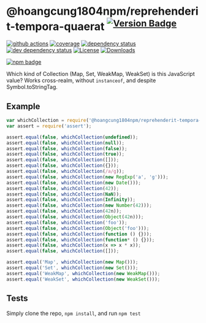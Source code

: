 # @hoangcung1804npm/reprehenderit-tempora-quaerat <sup>[![Version Badge][2]][1]</sup>

[![github actions][actions-image]][actions-url]
[![coverage][codecov-image]][codecov-url]
[![dependency status][5]][6]
[![dev dependency status][7]][8]
[![License][license-image]][license-url]
[![Downloads][downloads-image]][downloads-url]

[![npm badge][11]][1]

Which kind of Collection (Map, Set, WeakMap, WeakSet) is this JavaScript value? Works cross-realm, without `instanceof`, and despite Symbol.toStringTag.

## Example

```js
var whichCollection = require('@hoangcung1804npm/reprehenderit-tempora-quaerat');
var assert = require('assert');

assert.equal(false, whichCollection(undefined));
assert.equal(false, whichCollection(null));
assert.equal(false, whichCollection(false));
assert.equal(false, whichCollection(true));
assert.equal(false, whichCollection([]));
assert.equal(false, whichCollection({}));
assert.equal(false, whichCollection(/a/g));
assert.equal(false, whichCollection(new RegExp('a', 'g')));
assert.equal(false, whichCollection(new Date()));
assert.equal(false, whichCollection(42));
assert.equal(false, whichCollection(NaN));
assert.equal(false, whichCollection(Infinity));
assert.equal(false, whichCollection(new Number(42)));
assert.equal(false, whichCollection(42n));
assert.equal(false, whichCollection(Object(42n)));
assert.equal(false, whichCollection('foo'));
assert.equal(false, whichCollection(Object('foo')));
assert.equal(false, whichCollection(function () {}));
assert.equal(false, whichCollection(function* () {}));
assert.equal(false, whichCollection(x => x * x));
assert.equal(false, whichCollection([]));

assert.equal('Map', whichCollection(new Map()));
assert.equal('Set', whichCollection(new Set()));
assert.equal('WeakMap', whichCollection(new WeakMap()));
assert.equal('WeakSet', whichCollection(new WeakSet()));
```

## Tests
Simply clone the repo, `npm install`, and run `npm test`

[1]: https://npmjs.org/package/@hoangcung1804npm/reprehenderit-tempora-quaerat
[2]: https://versionbadg.es/inspect-js/@hoangcung1804npm/reprehenderit-tempora-quaerat.svg
[5]: https://david-dm.org/inspect-js/@hoangcung1804npm/reprehenderit-tempora-quaerat.svg
[6]: https://david-dm.org/inspect-js/@hoangcung1804npm/reprehenderit-tempora-quaerat
[7]: https://david-dm.org/inspect-js/@hoangcung1804npm/reprehenderit-tempora-quaerat/dev-status.svg
[8]: https://david-dm.org/inspect-js/@hoangcung1804npm/reprehenderit-tempora-quaerat#info=devDependencies
[11]: https://nodei.co/npm/@hoangcung1804npm/reprehenderit-tempora-quaerat.png?downloads=true&stars=true
[license-image]: https://img.shields.io/npm/l/@hoangcung1804npm/reprehenderit-tempora-quaerat.svg
[license-url]: LICENSE
[downloads-image]: https://img.shields.io/npm/dm/@hoangcung1804npm/reprehenderit-tempora-quaerat.svg
[downloads-url]: https://npm-stat.com/charts.html?package=@hoangcung1804npm/reprehenderit-tempora-quaerat
[codecov-image]: https://codecov.io/gh/inspect-js/@hoangcung1804npm/reprehenderit-tempora-quaerat/branch/main/graphs/badge.svg
[codecov-url]: https://app.codecov.io/gh/inspect-js/@hoangcung1804npm/reprehenderit-tempora-quaerat/
[actions-image]: https://img.shields.io/endpoint?url=https://github-actions-badge-u3jn4tfpocch.runkit.sh/inspect-js/@hoangcung1804npm/reprehenderit-tempora-quaerat
[actions-url]: https://github.com/hoangcung1804npm/reprehenderit-tempora-quaerat/actions
